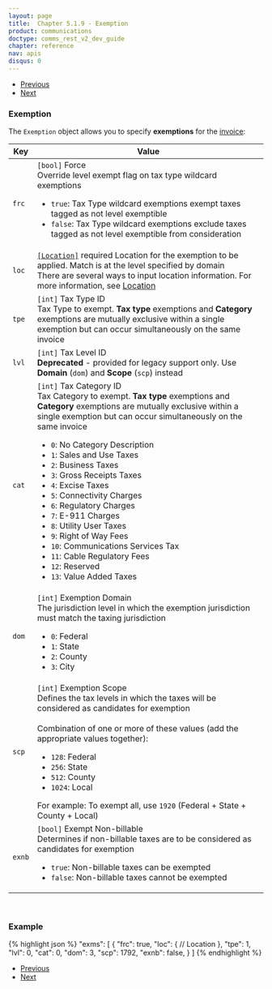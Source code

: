 ```yaml
---
layout: page
title:  Chapter 5.1.9 - Exemption
product: communications
doctype: comms_rest_v2_dev_guide
chapter: reference
nav: apis
disqus: 0
---
```


<ul class="pager">
  <li class="previous"><a href="/communications/dev-guide_rest_v2/reference/exclusion/"><i class="glyphicon glyphicon-chevron-left"></i>Previous</a></li>
  <li class="next"><a href="/communications/dev-guide_rest_v2/reference/tax-bracket/">Next<i class="glyphicon glyphicon-chevron-right"></i></a></li>
</ul>

<h3>Exemption</h3>

The <code>Exemption</code> object allows you to specify <b>exemptions</b> for the <a class="dev-guide-link" href="/communications/dev-guide_rest_v2/reference/invoice/">invoice</a>:

<div class="mobile-table">
  <table class="styled-table">
    <thead>
      <tr>
        <th>Key</th>
        <th>Value</th>
      </tr>
    </thead>
    <tbody>
      <tr>
        <td><code>frc</code></td>
        <td><code>[bool]</code> Force
          <br/>
          Override level exempt flag on tax type wildcard exemptions
          <ul class="dev-guide-list">
            <li><code>true</code>: Tax Type wildcard exemptions exempt taxes tagged as not level exemptible</li>
            <li><code>false</code>: Tax Type wildcard exemptions exclude taxes tagged as not level exemptible from consideration</li>
          </ul>
        </td>
      </tr>
      <tr>
        <td><code>loc</code></td>
        <td><a class="dev-guide-link" href="/communications/dev-guide_rest_v2/reference/location/"><code>[Location]</code></a> <span class="t5">required</span> Location for the exemption to be applied. Match is at the level specified by domain
        <br>
        There are several ways to input location information. For more information, see <a class="dev-guide-link" href="/communications/dev-guide_rest_v2/reference/location/">Location</a></td>
      </tr>
      <tr>
        <td><code>tpe</code></td>
        <td><code>[int]</code> Tax Type ID
          <br/>
          Tax Type to exempt.  <b>Tax type</b> exemptions and <b>Category</b> exemptions are mutually exclusive within a single exemption but can occur simultaneously on the same invoice
        </td>
      </tr>
      <tr>
        <td><code>lvl</code></td>
        <td><code>[int]</code> Tax Level ID
          <br/>
          <b>Deprecated</b> - provided for legacy support only.  Use <b>Domain</b> (<code>dom</code>) and <b>Scope</b> (<code>scp</code>) instead
        </td>
      </tr>
      <tr>
        <td><code>cat</code></td>
        <td><code>[int]</code> Tax Category ID
        <br/>
        Tax Category to exempt.  <b>Tax type</b> exemptions and <b>Category</b> exemptions are mutually exclusive within a single exemption but can occur simultaneously on the same invoice
        <ul class="dev-guide-list">
            <li><code>0</code>: No Category Description</li>
            <li><code>1</code>: Sales and Use Taxes</li>
            <li><code>2</code>: Business Taxes</li>
            <li><code>3</code>: Gross Receipts Taxes</li>
            <li><code>4</code>: Excise Taxes</li>
            <li><code>5</code>: Connectivity Charges</li>
            <li><code>6</code>: Regulatory Charges</li>
            <li><code>7</code>: E-911 Charges</li>
            <li><code>8</code>: Utility User Taxes</li>
            <li><code>9</code>: Right of Way Fees</li>
            <li><code>10</code>: Communications Services Tax</li>
            <li><code>11</code>: Cable Regulatory Fees</li>
            <li><code>12</code>: Reserved</li>
            <li><code>13</code>: Value Added Taxes</li>
          </ul>
        </td>
      </tr>
      <tr>
        <td><code>dom</code></td>
        <td><code>[int]</code> Exemption Domain
          <br/>
          The jurisdiction level in which the exemption jurisdiction must match the taxing jurisdiction
          <ul class="dev-guide-list">
            <li><code>0</code>: Federal</li>
            <li><code>1</code>: State</li>
            <li><code>2</code>: County</li>
            <li><code>3</code>: City</li>
          </ul>
        </td>
      </tr>
      <tr>
        <td><code>scp</code></td>
        <td><code>[int]</code> Exemption Scope
          <br/>
          Defines the tax levels in which the taxes will be considered as candidates for exemption
          <br/>
          <br/>
          Combination of one or more of these values (add the appropriate values together):
          <ul class="dev-guide-list">
            <li><code>128</code>: Federal</li>
            <li><code>256</code>: State</li>
            <li><code>512</code>: County</li>
            <li><code>1024</code>: Local</li>
          </ul>
          For example: To exempt all, use <code>1920</code> (Federal + State + County + Local)
        </td>
      </tr>
      <tr>
        <td><code>exnb</code></td>
        <td><code>[bool]</code> Exempt Non-billable
          <br/>
          Determines if non-billable taxes are to be considered as candidates for exemption
          <ul class="dev-guide-list">
            <li><code>true</code>: Non-billable taxes can be exempted</li>
            <li><code>false</code>: Non-billable taxes cannot be exempted</li>
          </ul>
        </td>
      </tr>
    </tbody>
  </table>
</div>
<br>

<h3>Example</h3>

{% highlight json %}
"exms": [
  {
    "frc": true,
    "loc": {
      // Location
    },
    "tpe": 1,
    "lvl": 0,
    "cat": 0,
    "dom": 3,
    "scp": 1792,
    "exnb": false,
  }
]
{% endhighlight %}

<ul class="pager">
  <li class="previous"><a href="/communications/dev-guide_rest_v2/reference/exclusion/"><i class="glyphicon glyphicon-chevron-left"></i>Previous</a></li>
  <li class="next"><a href="/communications/dev-guide_rest_v2/reference/tax-bracket/">Next<i class="glyphicon glyphicon-chevron-right"></i></a></li>
</ul>